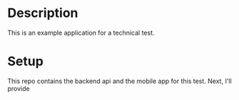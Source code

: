 # Description

This is an example application for a technical test.

# Setup

This repo contains the backend api and the mobile app for this test. Next, I'll
provide
